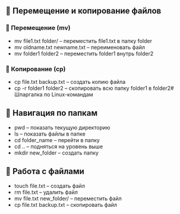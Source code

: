 ## 🔄 Перемещение и копирование файлов

### 📂 Перемещение (mv)
- mv file1.txt folder/ – переместить file1.txt в папку folder
- mv oldname.txt newname.txt – переименовать файл
- mv folder1 folder2 – переместить folder1 внутрь folder2

### 📑 Копирование (cp)
- cp file.txt backup.txt – создать копию файла
- cp -r folder1 folder2 – скопировать всю папку folder1 в folder2# Шпаргалка по Linux-командам

## 📂 Навигация по папкам
- pwd – показать текущую директорию
- ls – показать файлы в папке
- cd folder_name – перейти в папку
- cd .. – подняться на уровень выше
- mkdir new_folder – создать папку

## 📝 Работа с файлами
- touch file.txt – создать файл
- rm file.txt – удалить файл
- mv file.txt new_folder/ – переместить файл
- cp file.txt backup.txt – скопировать файл

